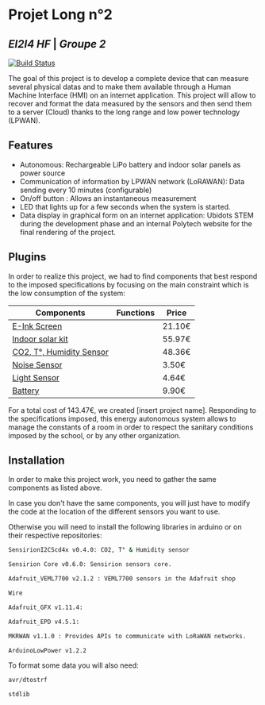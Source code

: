 # Projet Long n°2
## _EI2I4 HF_ | _Groupe 2_

[![Build Status](https://travis-ci.org/joemccann/dillinger.svg?branch=master)](https://travis-ci.org/joemccann/dillinger)

The goal of this project is to develop a complete device that can measure several physical datas and to make them available through a Human Machine Interface (HMI) on an internet application. This project will allow to recover and format the data measured by the sensors and then send them to a server (Cloud) thanks to the long range and low power technology (LPWAN).

## Features
- Autonomous: Rechargeable LiPo battery and indoor solar panels as power source
- Communication of information by LPWAN network (LoRAWAN): Data sending every 10 minutes (configurable)
- On/off button : Allows an instantaneous measurement
- LED that lights up for a few seconds when the system is started.
- Data display in graphical form on an internet application: Ubidots STEM during the development phase and an internal Polytech website for the final rendering of the project.

## Plugins
In order to realize this project, we had to find components that best respond to the imposed specifications by focusing on the main constraint which is the low consumption of the system:

| Components | Functions | Price |
| ------ | ------ | ------ |
| [E-Ink Screen](https://www.digikey.fr/en/products/detail/adafruit-industries-llc/4197/10060730) | | 21.10€ |
| [Indoor solar kit](https://www.mouser.fr/ProductDetail/PowerFilm/DEV-BASIC?qs=BJlw7L4Cy7%2Fw4dHFXPm5kg%3D%3D) | | 55.97€ |
| [CO2, T°, Humidity Sensor](https://www.digikey.fr/fr/products/detail/seeed-technology-co.,-ltd/101020952/14672116?utm_adgroup=&utm_source=google&utm_medium=cpc&utm_campaign=PMAX%20Shopping_Product_Development%20Board&utm_term=&productid=14672116&gclid=CjwKCAiA3KefBhByEiwAi2LDHGC3sSf3_wtaYPH630ib0XKAaLsoO_e8GBNamO-FCIEC66xhhMLAGhoCcFoQAvD_BwE) | | 48.36€ |
| [Noise Sensor](https://www.gotronic.fr/art-module-micro-mems-fermion-sen0487-34167.htm) | | 3.50€ |
| [Light Sensor](https://www.digikey.fr/fr/products/detail/adafruit-industries-llc/5378/16056942?utm_adgroup=&utm_source=google&utm_medium=cpc&utm_campaign=PMAX%20Shopping_Product_Development%20Board&utm_term=&productid=16056942&gclid=CjwKCAiAl9efBhAkEiwA4ToriqFnO5TcQVJoOHX-VCiYtwIO2bZSYyVDAaRXxzhDUZyRP_28fs59SxoCnOUQAvD_BwE) | | 4.64€ |
| [Battery](https://www.gotronic.fr/art-accu-lipo-3-7-vcc-1000-mah-pr523450-5813.htm) | | 9.90€ |

For a total cost of 143.47€, we created [insert project name]. Responding to the specifications imposed, this energy autonomous system allows to manage the constants of a room in order to respect the sanitary conditions imposed by the school, or by any other organization.

## Installation
In order to make this project work, you need to gather the same components as listed above. 

In case you don't have the same components, you will just have to modify the code at the location of the different sensors you want to use.

Otherwise you will need to install the following libraries in arduino or on their respective repositories:

```sh
SensirionI2CScd4x v0.4.0: CO2, T° & Humidity sensor
```
```sh
Sensirion Core v0.6.0: Sensirion sensors core.
```
```sh
Adafruit_VEML7700 v2.1.2 : VEML7700 sensors in the Adafruit shop
```
```sh
Wire
```
```sh
Adafruit_GFX v1.11.4:
```
```sh
Adafruit_EPD v4.5.1:
```
```sh
MKRWAN v1.1.0 : Provides APIs to communicate with LoRaWAN networks.
```
```sh
ArduinoLowPower v1.2.2
```

To format some data you will also need:
```sh
avr/dtostrf
```

```sh
stdlib
```
